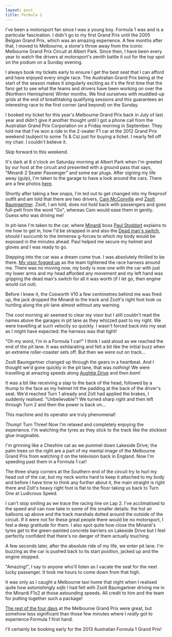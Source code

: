 ```yaml
---
layout: post
title: Formula 1
---
```


I've been a motorsport fan since I was a young boy. Formula 1 was and is a
particular fascination. I didn't go to my first Grand Prix until the 2005
Belgian Grand Prix, which was an amazing experience. A few months after that, I
moved to Melbourne, a stone's throw away from the iconic Melbourne Grand Prix
Circuit at Albert Park. Since then, I have been every year to watch the drivers
at motorsport's zenith battle it out for the top spot on the podium on a Sunday
evening.


I always book my tickets early to ensure I get the best seat that I can afford
and have enjoyed every single race. The Australian Grand Prix being at the start
of the season makes it singularly exciting as it's the first time that the fans
get to see what the teams and drivers have been working on over the (Northern
Hemisphere) Winter months. We find ourselves with muddled-up grids at the end of
breathtaking qualifying sessions and this guarantees an interesting race to the
first corner (and beyond) on the Sunday.


I booked my ticket for this year's Melbourne Grand Prix back in July of last
year and didn't give it another thought until I got a phone call from the
Australian Grand Prix Corporation on a Friday morning in September. They told me
that I've won a ride in the 2-seater F1 car at the 2012 Grand Prix weekend
(subject to some Ts &amp; Cs) just for buying a ticket. I nearly fell off my
chair. I couldn't believe it.


Skip forward to this weekend.


It's dark at 6 o'clock on Saturday morning at Albert Park when I'm greeted by
our host at the circuit and presented with a ground pass that says, "Minardi 2
Seater Passenger" and some ear plugs. After signing my life away (gulp), I'm
taken to the garage to have a look around the cars. There are a few photos
[here](http://www.flickr.com/photos/johnsyweb/tags/f1x2/).

Shortly after taking a few snaps, I'm led out to get changed into my fireproof
outfit and am told that there are two drivers, [Cam McConville](http://en.wikipedia.org/wiki/Cameron_McConville)
and [Zsolt
Baumgartner](http://en.wikipedia.org/wiki/Zsolt_Baumgartner). Zsolt, I am told, does not hold back with passengers and
goes full-pelt from the word "Go", whereas Cam would ease them in gently. Guess
who was driving me!


In pit-lane I'm taken to the car, where [Minardi](http://en.wikipedia.org/wiki/Minardi) boss [Paul Stoddart](http://en.wikipedia.org/wiki/Paul_Stoddart) explains
to me how to get in, how I'd be strapped in and also the [Dead man's switch](http://en.wikipedia.org/wiki/Dead_man's_switch),
should I succumb to the immense g-forces to which my body would be exposed in
the minutes ahead. Paul helped me secure my helmet and gloves and I was ready to
go.


Stepping into the car was a dream come true. I was absolutely thrilled to be
there. [My visor fogged up](https://www.facebook.com/media/set/?set=a.371600602861814.85468.100000356313462&amp;type=1&amp;l=f12f31fe0c) as the team tightened the race harness around me.
There was no moving now, my body is now one with the car with just my lower arms
and my head afforded any movement and my left hand was gripping the dead man's
switch for all it was worth (if I let go, then engine would cut out).


Before I knew it, the Cosworth V10 a few centimetres behind me was fired up, the
jack dropped the Minardi to the track and Zsolt's right foot took us hurtling
along the pit-lane almost without any warning.


The cool morning air seemed to clear my visor but I still couldn't read the
names above the garages in pit lane as they whizzed past to my right. We were
travelling at such velocity so quickly. I wasn't forced back into my seat as I
might have expected: the harness was that tight!


&quot;Oh my word, I'm in a Formula 1 car!&quot; I think I said aloud as we
reached the end of the pit lane. It was exhilarating and felt a bit like the
initial buzz when an extreme roller-coaster sets off. But then we were out on
track...


Zsolt Baumgartner changed up through the gears in a heartbeat. And I thought
we'd gone quickly in the pit lane, that was _nothing_! We were
travelling at amazing speeds along [Aughtie
Drive](http://g.co/maps/cfkvf) and then _bam_!


It was a bit like receiving a slap to the back of the head, followed by a thump
to the face as my helmet hit the padding at the back of the driver's seat. We'd
reached Turn 1 already and Zolt had applied the brakes, I suddenly realised.
&quot;Unbelievable&quot;! We turned sharp right and then left through Turn 2
and then the power is back on...


This machine and its operator are truly phenomenal!


_Thump_! Turn Three! Now I'm relaxed and completely enjoying the
experience. I'm watching the tyres as they stick to the track like the stickiest
glue imaginable.


I'm grinning like a Cheshire cat as we pummel down Lakeside Drive; the palm
trees on the right are a part of my mental image of the Melbourne Grand Prix
from watching it on the television back in England. Now I'm speeding past them
in a Formula 1 car!


The three sharp corners at the Southern end of the circuit try to hurl my head
out of the car, but my neck works hard to keep it attached to my body and before
I have time to think any further about it, the main straight is right there and
Zolt's heavy right foot is flat to the floor taking us back to Turn One at
Ludicrous Speed.


I can't stop smiling as we trace the racing line on Lap 2. I've acclimatised to
the speed and can now take in some of the smaller details: the hot air balloons
up above and the track marshals dotted around the outside of the circuit. If it
were not for these great people there would be no motorsport, I feel a deep
gratitude for them. I also spot quite how close the Minardi's tyres get to the
green-painted concrete barriers on Lakeside Drive but I feel perfectly confident
that there's no danger of them actually touching.


A few seconds later, after the absolute ride of my life, we enter pit lane. I'm
buzzing as the car is pushed back to its start position, jacked up and the
engine stopped.


&quot;Amazing!&quot;, I say to anyone who'll listen as I vacate the seat for the
next lucky passenger. It took me hours to come down from that high.


It was only as I caught a Melbourne taxi home that night when I realised quite
how astonishingly _safe_ I had felt with Zsolt Baumgartner driving me in
the Minardi F1x2 at those astounding speeds. All credit to him and the team for
putting together such a package!


[The rest of the four
days](http://www.flickr.com/photos/johnsyweb/collections/72157629253526604/) at
the Melbourne Grand Prix were great, but somehow less significant than those few
minutes where I _really_ got to experience Formula 1 first hand.


I'll certainly be booking early for the 2013 Australian Formula 1 Grand Prix!

